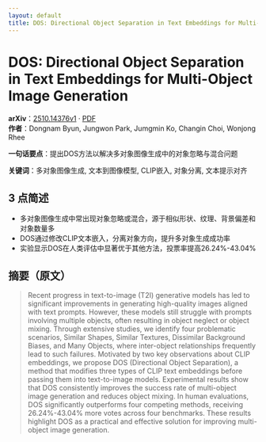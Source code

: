 ```yaml
---
layout: default
title: DOS: Directional Object Separation in Text Embeddings for Multi-Object Image Generation
---
```


# DOS: Directional Object Separation in Text Embeddings for Multi-Object Image Generation
**arXiv**：[2510.14376v1](https://arxiv.org/abs/2510.14376) · [PDF](https://arxiv.org/pdf/2510.14376.pdf)  
**作者**：Dongnam Byun, Jungwon Park, Jumgmin Ko, Changin Choi, Wonjong Rhee  

**一句话要点**：提出DOS方法以解决多对象图像生成中的对象忽略与混合问题

**关键词**：多对象图像生成, 文本到图像模型, CLIP嵌入, 对象分离, 文本提示对齐

## 3 点简述
- 多对象图像生成中常出现对象忽略或混合，源于相似形状、纹理、背景偏差和对象数量多
- DOS通过修改CLIP文本嵌入，分离对象方向，提升多对象生成成功率
- 实验显示DOS在人类评估中显著优于其他方法，投票率提高26.24%-43.04%

## 摘要（原文）

> Recent progress in text-to-image (T2I) generative models has led to
> significant improvements in generating high-quality images aligned with text
> prompts. However, these models still struggle with prompts involving multiple
> objects, often resulting in object neglect or object mixing. Through extensive
> studies, we identify four problematic scenarios, Similar Shapes, Similar
> Textures, Dissimilar Background Biases, and Many Objects, where inter-object
> relationships frequently lead to such failures. Motivated by two key
> observations about CLIP embeddings, we propose DOS (Directional Object
> Separation), a method that modifies three types of CLIP text embeddings before
> passing them into text-to-image models. Experimental results show that DOS
> consistently improves the success rate of multi-object image generation and
> reduces object mixing. In human evaluations, DOS significantly outperforms four
> competing methods, receiving 26.24%-43.04% more votes across four benchmarks.
> These results highlight DOS as a practical and effective solution for improving
> multi-object image generation.


